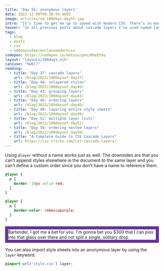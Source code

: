 ```yaml
---
title: 'Day 55: anonymous layers'
date: 2022-12-09T09:38:54.969Z
image: articles/sm_100days-day55.jpg
intro: "It’s time to get me up to speed with modern CSS. There’s so much new in CSS that I know too little about. To change that I’ve started [#100DaysOfMoreOrLessModernCSS](/blog/2022/100-days-of-more-or-less-modern-css/). Why more or less modern CSS? Because some topics will be about cutting-edge features, while other stuff has been around for quite a while already, but I just have little to no experience with it."
teaser: "In all previous posts about cascade layers I’ve used named layers in the demos, but it’s actually not required to name them."
tags:
  - blog
  - posts
  - css
  - 100daysofmoreorlessmoderncss
codepen: https://codepen.io/matuzo/pen/KKeEYeo
layout: "layouts/100days.njk"
caniuse: "hwb()"
reading:
  - title: "Day 37: cascade layers"
    url: /blog/2022/100daysof-day37/
  - title: "Day 40: unlayered styles"
    url: /blog/2022/100daysof-day40/
  - title: "Day 43: grouping layers"
    url: /blog/2022/100daysof-day43/
  - title: "Day 46: ordering layers"
    url: /blog/2022/100daysof-day46/
  - title: "Day 49: layering entire style sheets"
    url: /blog/2022/100daysof-day49/
  - title: "Day 52: multiple layer lists"
    url: /blog/2022/100daysof-day52/
  - title: "Day 58: ordering nested layers"
    url: /blog/2022/100daysof-day58/
  - title: "A Complete Guide to CSS Cascade Layers"
    url: https://css-tricks.com/css-cascade-layers/
---
```

Using `@layer` without a name works just as well. The downsides are that you can’t append styles elsewhere in the document to the same layer and you can’t define a custom order since you don’t have a name to reference them.


```css
@layer {
  p {
    border: 10px solid red;
  }
}

@layer {
  p {
    border-color: rebeccapurple;
  }
}
```

<style>
@layer {
  [data-sample] p {
    border: 10px solid red;
  }
}

@layer {
  [data-sample] p {
    border-color: rebeccapurple;
  }
}
</style>
<div data-sample="demo" class="sample demo1">
<p>
Bartender, I got me a bet for you. I'm gonna bet you $300 that I can piss into that glass over there and not spill a single, solitary drop.
</p>
</div>


You can also import style sheets into an anonymous layer by using the `layer` keyword.

```css
@import url('style.css') layer;

```